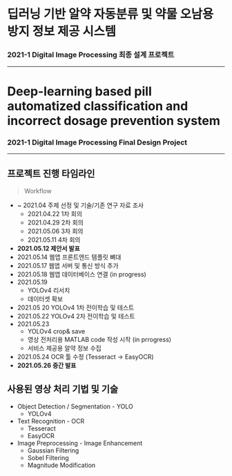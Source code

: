 # 딥러닝 기반 알약 자동분류 및 약물 오남용 방지 정보 제공 시스템

### 2021-1 Digital Image Processing 최종 설계 프로젝트


---


# Deep-learning based pill automatized classification and incorrect dosage prevention system

### 2021-1 Digital Image Processing Final Design Project

---

## 프로젝트 진행 타임라인 

> Workflow

- ~ 2021.04 주제 선정 및 기술/기존 연구 자료 조사
    - 2021.04.22 1차 회의
    - 2021.04.29 2차 회의
    - 2021.05.06 3차 회의
    - 2021.05.11 4차 회의
- **2021.05.12 제안서 발표**
- 2021.05.14 웹앱 프론트엔드 템플릿 뼈대
- 2021.05.17 웹앱 서버 및 통신 방식 추가
- 2021.05.18 웹앱 데이터베이스 연결 (in progress)
- 2021.05.19 
    - YOLOv4 리서치
    - 데이터셋 확보
- 2021.05 20 YOLOv4 1차 전이학습 및 테스트
- 2021.05.22 YOLOv4 2차 전이학습 및 테스트
- 2021.05.23 
    - YOLOv4 crop& save
    - 영상 전처리용 MATLAB code 작성 시작 (in prrogress)
    - 서비스 제공용 알약 정보 수집
- 2021.05.24 OCR 툴 수정 (Tesseract -> EasyOCR)
- **2021.05.26 중간 발표**


## 사용된 영상 처리 기법 및 기술

- Object Detection / Segmentation - YOLO
    - YOLOv4
- Text Recognition - OCR 
    - Tesseract
    - EasyOCR
- Image Preprocessing - Image Enhancement
    - Gaussian Filtering
    - Sobel Filtering
    - Magnitude Modification